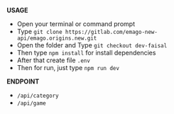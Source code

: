 **USAGE**
*  Open your terminal or command prompt
*  Type `git clone https://gitlab.com/emago-new-api/emago.origins.new.git`
*  Open the folder and Type `git checkout dev-faisal`
*  Then type `npm install` for install dependencies
*  After that create file `.env`
*  Then for run, just type `npm run dev`

**ENDPOINT**
* `/api/category`
* `/api/game`